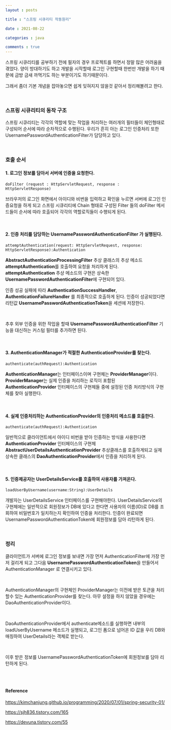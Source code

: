 ```yaml
---
layout : posts

title : "스프링 시큐리티 작동원리"

date : 2021-08-22

categories : java

comments : true
---
```




스프링 시큐리티를 공부하기 전에 필자의 경우 프로젝트를 하면서 정말 많은 어려움을 겪었다. 양이 방대하기도 하고 개발을 시작할때 로그인 구현할때 한번만 개발을 하기 때문에 금방 금새 까먹기도 하는 부분이기도 하기때문이다.

그래서 좀더 기본 개념을 잡아놓으면 쉽게 잊혀지지 않을것 같아서 정리해볼려고 한다.

<br>

### 스프링 시큐리티의 동작 구조

스프링 시큐리티는 각각의 역할에 맞는 작업을 처리하는 여러개의 필터들이 체인형태로 구성되어 순서에 따라 순차적으로 수행된다. 우리가 흔히 아는 로그인 인증처리 또한 UsernamePasswordAuthenticationFilter가 담당하고 있다.

<br>

### 호출 순서

#### 1. 로그인 정보를 담아서 서버에 인증을 요청한다.

```
doFilter (request : HttpServletRequest, response : HttpServletResponse)
```

브라우저의 로그인 화면에서 아이디와 비번을 입력하고 확인을 누르면 서버에  로그인 인증요청을 하게 되고 스프링 시큐리티에 Chain 형태로 구성된 Filter 들의 doFilter 메서드들이 순서에 따라 호출되어 각각의 역할로직들이 수행되게 된다.

<br>

#### 2. 인증 처리를 담당하는 UsernamePasswordAuthenticationFilter 가 실행된다.

```
attemptAuthentication(request: HttpServletRequest, response: HttpServletResponse):Authentication
```

**AbstractAuthenticationProcessingFilter** 추상 클래스의 추상 메소드 **attemptAuthentication**를 호출하여 요청을 처리하게 된다. **attemptAuthentication** 추상 메소드의 구현은 상속한 **UsernamePasswordAuthenticationFilter**에 구현되어 있다.

인증 성공 실패에 따라 **AuthenticationSuccessHandler**, **AuthenticationFailureHandler** 를 최종적으로 호출하게 된다. 인증이 성공되었다면 리턴값 **UsernamePasswordAuthenticationToken**을 세션에 저장한다.

<br>

추후 외부 인증을 위한 작업을 할때 **UsernamePasswordAuthenticationFilter** 기능을 대신하는 커스텀 필터를 추가하면 된다.

<br>

#### 3. AuthenticationManager가 적절한 AuthenticationProvider를 찾는다.

```
authenticate(authRequest):Authentication
```

**AuthenticationManager**는 인터페이스이며 구현체는 **ProviderManager**이다. **ProviderManager**는 실제 인증을 처리하는 로직이 포함된 **AuthenticationProvider** 인터페이스의 구현체들 중에 설정된 인증 처리방식의 구현체를 찾아 실행한다.

<br>

#### 4. 실제 인증처리하는 AuthenticationProvider의 인증처리 메소드를 호출한다.

```
authenticate(authRequest):Authentication
```

일반적으로 클라이언트에서 아이디 비번을 받아 인증하는 방식을 사용한다면 **AuthenticationProvider** 인터페이스의 구현체 **AbstractUserDetailsAuthenticationProvider** 추상클래스를 호출하게되고 실제 상속한 클래스의 **DaoAuthenticationProvider**에서 인증을 처리하게 된다.

<br>

#### 5. 인증제공자는 UserDetailsService를 호출하여 사용자를 가져온다.

```
loadUserByUsername(username:String):UserDetails
```

개발자는 UserDetailsService 인터페이스를 구현해야한다. UserDetailsService의 구현체에는 일반적으로 회원정보가 DB에 있다고 한다면 사용자의 이름(ID)로 DB를 조회하여 비밀번호가 일치하는지 확인하여 인증을 처리한다. 인증이 완료되면 UsernamePasswordAuthenticationToken에 회원정보를 담아 리턴하게 된다.

<br>

### 정리

클라이언트가 서버에 로그인 정보를 보내면 가장 먼저 AuthenticationFilter에 가장 먼저 걸리게 되고 그다음 **UsernamePasswordAuthenticationToken**을 만들어서 AuthenticationManager 로 연결시키고 있다.

<br>

AuthenticationManager의 구현체인 ProviderManager는 이전에 받은 토큰을 처리할수 있는 AuthenticationProvider를 찾는다. 아무 설정을 하지 않았을 경우에는 DaoAuthenticationProvider이다.

<br>

DaoAuthenticationProvider에서 authenticate메소드를 실행하면 내부의 loadUserByUsername 메소드가 실행되고, 로그인 폼으로 넘어온 ID 값을 우리 DB와 매칭하여 UserDetails라는 객체로 받는다.

<br>

이후 받은 정보를 UsernamePasswordAuthenticationToken에 회원정보를 담아 리턴하게 된다.

<br>

<br>

#### Reference

https://kimchanjung.github.io/programming/2020/07/01/spring-security-01/

https://sjh836.tistory.com/165

https://devuna.tistory.com/55

